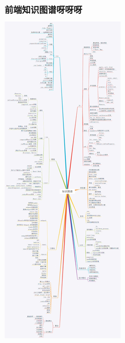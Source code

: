 <!--
 * @Description: 
 * @Author: cy2020
 * @Date: 2022-03-16 15:17:43
 * @LastEditTime: 2022-03-17 15:12:57
-->
# 前端知识图谱呀呀呀

<img src="../.vuepress/public/fe.jpeg" title="前端知识图谱" alt="前端知识图谱"/>